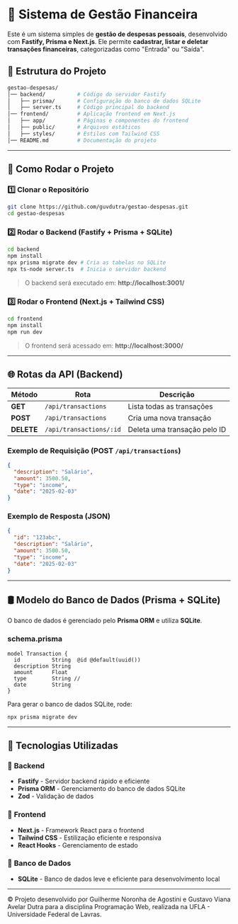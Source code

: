# 📌 Sistema de Gestão Financeira

Este é um sistema simples de **gestão de despesas pessoais**, desenvolvido com **Fastify, Prisma e Next.js**. Ele permite **cadastrar, listar e deletar transações financeiras**, categorizadas como "Entrada" ou "Saída".

## 📂 Estrutura do Projeto

```bash
gestao-despesas/
│── backend/          # Código do servidor Fastify
│   ├── prisma/       # Configuração do banco de dados SQLite
│   ├── server.ts     # Código principal do backend
│── frontend/         # Aplicação frontend em Next.js
│   ├── app/          # Páginas e componentes do frontend
│   ├── public/       # Arquivos estáticos
│   ├── styles/       # Estilos com Tailwind CSS
│── README.md         # Documentação do projeto
```

---

## 🔧 Como Rodar o Projeto

### 1️⃣ **Clonar o Repositório**
```sh
git clone https://github.com/guvdutra/gestao-despesas.git
cd gestao-despesas
```

### 2️⃣ **Rodar o Backend (Fastify + Prisma + SQLite)**
```sh
cd backend
npm install
npx prisma migrate dev # Cria as tabelas no SQLite
npx ts-node server.ts  # Inicia o servidor backend
```

> O backend será executado em: **http://localhost:3001/**

### 3️⃣ **Rodar o Frontend (Next.js + Tailwind CSS)**
```sh
cd frontend
npm install
npm run dev
```

> O frontend será acessado em: **http://localhost:3000/**

---

## 🌐 Rotas da API (Backend)

| Método | Rota | Descrição |
|--------|------|-------------|
| **GET** | `/api/transactions` | Lista todas as transações |
| **POST** | `/api/transactions` | Cria uma nova transação |
| **DELETE** | `/api/transactions/:id` | Deleta uma transação pelo ID |

### **Exemplo de Requisição (POST `/api/transactions`)**
```json
{
  "description": "Salário",
  "amount": 3500.50,
  "type": "income",
  "date": "2025-02-03"
}
```

### **Exemplo de Resposta (JSON)**
```json
{
  "id": "123abc",
  "description": "Salário",
  "amount": 3500.50,
  "type": "income",
  "date": "2025-02-03"
}
```

---

## 🛢️ Modelo do Banco de Dados (Prisma + SQLite)

O banco de dados é gerenciado pelo **Prisma ORM** e utiliza **SQLite**.

### **schema.prisma**
```prisma
model Transaction {
  id          String  @id @default(uuid())
  description String
  amount      Float
  type        String // 
  date        String
}
```

Para gerar o banco de dados SQLite, rode:
```sh
npx prisma migrate dev
```

---

## 📜 Tecnologias Utilizadas

### 🔹 **Backend**
- **Fastify** - Servidor backend rápido e eficiente
- **Prisma ORM** - Gerenciamento do banco de dados SQLite
- **Zod** - Validação de dados

### 🔹 **Frontend**
- **Next.js** - Framework React para o frontend
- **Tailwind CSS** - Estilização eficiente e responsiva
- **React Hooks** - Gerenciamento de estado

### 🔹 **Banco de Dados**
- **SQLite** - Banco de dados leve e eficiente para desenvolvimento local

---

© Projeto desenvolvido por Guilherme Noronha de Agostini e Gustavo Viana Avelar Dutra para a disciplina Programação Web, realizada na UFLA - Universidade Federal de Lavras.
